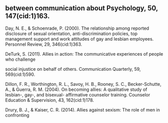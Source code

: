 ## between communication about Psychology, 50, 147(cid:1)163.

Day, N. E., & Schoenrade, P. (2000). The relationship among reported disclosure of sexual orientation, anti-discrimination policies, top management support and work attitudes of gay and lesbian employees. Personnel Review, 29, 346(cid:1)363.

DeTurk, S. (2011). Allies in action: The communicative experiences of people who challenge

social injustice on behalf of others. Communication Quarterly, 59, 569(cid:1)590.

Dillon, F. R., Worthington, R. L., Savoy, H. B., Rooney, S. C., Becker-Schutte, A., & Guerra, R. M. (2004). On becoming allies: A qualitative study of lesbian-, gay-, and bisexual- affirmative counselor training. Counselor Education & Supervision, 43, 162(cid:1)178.

Drury, B. J., & Kaiser, C. R. (2014). Allies against sexism: The role of men in confronting